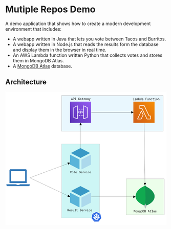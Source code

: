 # Mutiple Repos Demo

A demo application that shows how to create a modern development environment that includes:

* A webapp written in Java that lets you vote between Tacos and Burritos.
* A webapp written in Node.js that reads the results form the database and display them in the browser in real time.
* An AWS Lambda function written Python that collects votes and stores them in MongoDB Atlas.
* A [MongoDB Atlas](https://www.mongodb.com/atlas) database.

## Architecture

![Architecture diagram](architecture.png)

